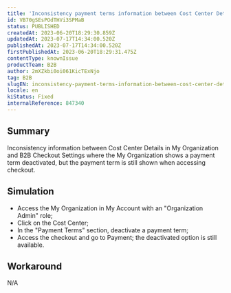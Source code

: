 ```yaml
---
title: 'Inconsistency payment terms information between Cost Center Details in My Organization and B2B Checkout Settings'
id: VB70gSEsPOdTHVi3SPMaB
status: PUBLISHED
createdAt: 2023-06-20T18:29:30.859Z
updatedAt: 2023-07-17T14:34:00.520Z
publishedAt: 2023-07-17T14:34:00.520Z
firstPublishedAt: 2023-06-20T18:29:31.475Z
contentType: knownIssue
productTeam: B2B
author: 2mXZkbi0oi061KicTExNjo
tag: B2B
slugEN: inconsistency-payment-terms-information-between-cost-center-details-in-my-organization-and-b2b-checkout-settings
locale: en
kiStatus: Fixed
internalReference: 847340
---
```


## Summary


Inconsistency information between Cost Center Details in My Organization and B2B Checkout Settings where the My Organization shows a payment term deactivated, but the payment term is still shown when accessing checkout.


##

## Simulation



- Access the My Organization in My Account with an "Organization Admin" role;
- Click on the Cost Center;
- In the "Payment Terms" section, deactivate a payment term;
- Access the checkout and go to Payment; the deactivated option is still available.


##

## Workaround


N/A



